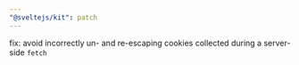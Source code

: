 ```yaml
---
"@sveltejs/kit": patch
---
```


fix: avoid incorrectly un- and re-escaping cookies collected during a server-side `fetch`
